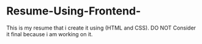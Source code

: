 # Resume-Using-Frontend-
This is my resume that i create it using (HTML and CSS). DO NOT Consider it final because i am working on it. 
